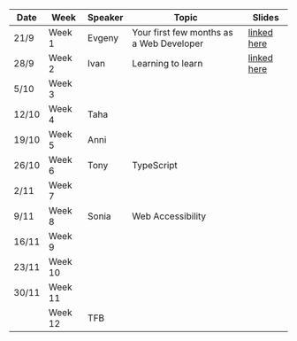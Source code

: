 | Date |   Week  | Speaker |  Topic                                   | Slides  |
|------|---------|---------|------------------------------------------|---------|
| 21/9 |  Week 1 |  Evgeny | Your first few months as a Web Developer | [linked here](https://www.canva.com/design/DAE28XUuJIY/pd8PovYjv-M9vbsyENKwYg/view?utm_content=DAE28XUuJIY&utm_campaign=designshare&utm_medium=link2&utm_source=sharebutton)        |
| 28/9 |  Week 2 |  Ivan   | Learning to learn                        | [linked here](https://learning-how-to-learn.vercel.app/#0)        |
| 5/10 |  Week 3 |         |                                          |         | 
|12/10 |  Week 4 | Taha    |                                          |         |
|19/10 |  Week 5 | Anni    |                                          |         |
|26/10 |  Week 6 | Tony    | TypeScript                               |         |
| 2/11 |  Week 7 |         |                                          |         |
| 9/11 |  Week 8 | Sonia   | Web Accessibility                        |         |
| 16/11|  Week 9 |         |                                          |         |
| 23/11| Week 10 |         |                                          |         |
| 30/11| Week 11 |         |                                          |         |
|    | Week 12 | TFB         |                                          |         |
